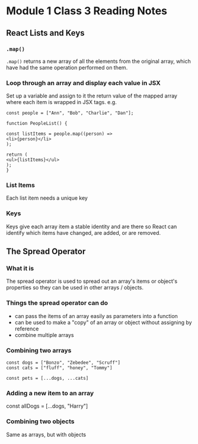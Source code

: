 # Module 1 Class 3 Reading Notes

## React Lists and Keys

### `.map()`

`.map()` returns a new array of all the elements from the original array, which have had the same operation performed on them.

### Loop through an array and display each value in JSX

Set up a variable and assign to it the return value of the mapped array where each item is wrapped in JSX tags. e.g.

```
const people = ["Ann", "Bob", "Charlie", "Dan"];

function PeopleList() {

const listItems = people.map((person) =>
<li>{person}</li>
);

return (
<ul>{listItems}</ul>
);
}
```

### List Items

Each list item needs a unique key

### Keys

Keys give each array item a stable identity and are there so React can identify which items have changed, are added, or are removed.

## The Spread Operator

### What it is

The spread operator is used to spread out an array's items or object's properties so they can be used in other arrays / objects.

### Things the spread operator can do

- can pass the items of an array easily as parameters into a function
- can be used to make a "copy" of an array or object without assigning by reference
- combine multiple arrays

### Combining two arrays

```
const dogs = ["Bonzo", "Zebedee", "Scruff"]
const cats = ["fluff", "honey", "Tommy"]

const pets = [...dogs, ...cats]
```

### Adding a new item to an array

const allDogs = [...dogs, "Harry"]

### Combining two objects

Same as arrays, but with objects
